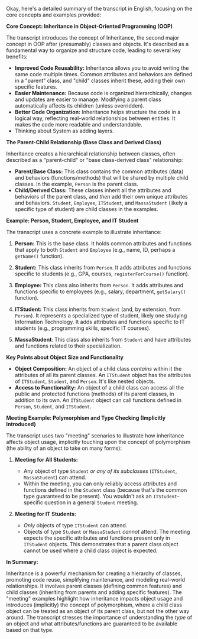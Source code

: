 Okay, here's a detailed summary of the transcript in English, focusing on the core concepts and examples provided:

**Core Concept: Inheritance in Object-Oriented Programming (OOP)**

The transcript introduces the concept of Inheritance, the second major concept in OOP after (presumably) classes and objects. It's described as a fundamental way to organize and structure code, leading to several key benefits:

- **Improved Code Reusability:** Inheritance allows you to avoid writing the same code multiple times. Common attributes and behaviors are defined in a "parent" class, and "child" classes inherit these, adding their own specific features.
- **Easier Maintenance:** Because code is organized hierarchically, changes and updates are easier to manage. Modifying a parent class automatically affects its children (unless overridden).
- **Better Code Organization:** Inheritance helps structure the code in a logical way, reflecting real-world relationships between entities. It makes the code more readable and understandable.
- Thinking about System as adding layers.

**The Parent-Child Relationship (Base Class and Derived Class)**

Inheritance creates a hierarchical relationship between classes, often described as a "parent-child" or "base class-derived class" relationship:

- **Parent/Base Class:** This class contains the common attributes (data) and behaviors (functions/methods) that will be shared by multiple child classes. In the example, `Person` is the parent class.
- **Child/Derived Class:** These classes inherit all the attributes and behaviors of the parent class, and _then_ add their own unique attributes and behaviors. `Student`, `Employee`, `ITStudent`, and `MassaStudent` (likely a specific type of student) are child classes in the examples.

**Example: Person, Student, Employee, and IT Student**

The transcript uses a concrete example to illustrate inheritance:

1.  **Person:** This is the base class. It holds common attributes and functions that apply to both `Student` and `Employee` (e.g., name, ID, perhaps a `getName()` function).

2.  **Student:** This class inherits from `Person`. It adds attributes and functions specific to students (e.g., GPA, courses, `registerForCourse()` function).

3.  **Employee:** This class also inherits from `Person`. It adds attributes and functions specific to employees (e.g., salary, department, `getSalary()` function).

4.  **ITStudent:** This class inherits from `Student` (and, by extension, from `Person`). It represents a specialized type of student, likely one studying Information Technology. It adds attributes and functions specific to IT students (e.g., programming skills, specific IT courses).

5.  **MassaStudent**: This class also inherits from `Student` and have attributes and functions related to their specialization.

**Key Points about Object Size and Functionality**

- **Object Composition:** An object of a child class _contains_ within it the attributes of all its parent classes. An `ITStudent` object has the attributes of `ITStudent`, `Student`, and `Person`. It's like nested objects.
- **Access to Functionality:** An object of a child class can access all the public and protected functions (methods) of its parent classes, in addition to its own. An `ITStudent` object can call functions defined in `Person`, `Student`, and `ITStudent`.

**Meeting Example: Polymorphism and Type Checking (Implicitly Introduced)**

The transcript uses two "meeting" scenarios to illustrate how inheritance affects object usage, implicitly touching upon the concept of polymorphism (the ability of an object to take on many forms):

1.  **Meeting for All Students:**

    - Any object of type `Student` _or any of its subclasses_ (`ITStudent`, `MassaStudent`) can attend.
    - Within the meeting, you can only reliably access attributes and functions defined in the `Student` class (because that's the common type guaranteed to be present). You wouldn't ask an `ITStudent`-specific question in a general `Student` meeting.

2.  **Meeting for IT Students:**
    - _Only_ objects of type `ITStudent` can attend.
    - Objects of type `Student` or `MassaStudent` _cannot_ attend. The meeting expects the specific attributes and functions present only in `ITStudent` objects. This demonstrates that a parent class object cannot be used where a child class object is expected.

**In Summary:**

Inheritance is a powerful mechanism for creating a hierarchy of classes, promoting code reuse, simplifying maintenance, and modeling real-world relationships. It involves parent classes (defining common features) and child classes (inheriting from parents and adding specific features). The "meeting" examples highlight how inheritance impacts object usage and introduces (implicitly) the concept of polymorphism, where a child class object can be treated as an object of its parent class, but not the other way around. The transcript stresses the importance of understanding the _type_ of an object and what attributes/functions are guaranteed to be available based on that type.
